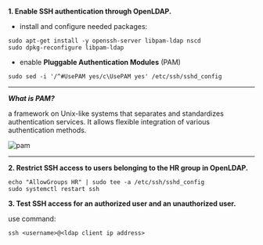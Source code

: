 **1. Enable SSH authentication through OpenLDAP.**
- install and configure needed packages:
````shell
sudo apt-get install -y openssh-server libpam-ldap nscd
sudo dpkg-reconfigure libpam-ldap
````
- enable **Pluggable Authentication Modules** (PAM)
````shell
sudo sed -i '/^#UsePAM yes/c\UsePAM yes' /etc/ssh/sshd_config
````
---
***What is PAM?***

a framework on Unix-like systems that separates and standardizes authentication services. It allows flexible integration of various authentication methods.

![pam](https://www.researchgate.net/profile/Marcel-Waldvogel/publication/271214682/figure/fig1/AS:392061795749895@1470486224522/Flexibility-of-Pluggable-Authentication-Modules-PAM.png)

---


**2. Restrict SSH access to users belonging to the HR group in OpenLDAP.**
````shell
echo "AllowGroups HR" | sudo tee -a /etc/ssh/sshd_config
sudo systemctl restart ssh
````

**3. Test SSH access for an authorized user and an unauthorized user.**

use command: 
````shell
ssh <username>@<ldap client ip address>
````

